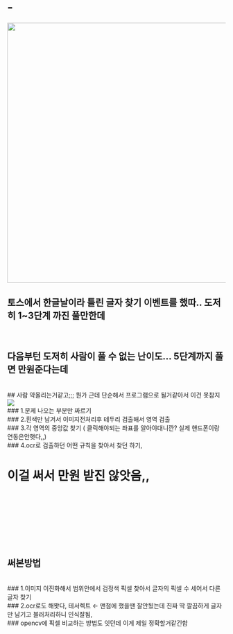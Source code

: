 # -
<img src="https://img1.daumcdn.net/thumb/R1280x0/?scode=mtistory2&fname=https%3A%2F%2Fblog.kakaocdn.net%2Fdn%2FcD5Swt%2FbtsJYdu6wEY%2Fmw5WRbgf5cKeetizSS33Mk%2Fimg.jpg" height="600"/>
<br/>

## 토스에서 한글날이라 틀린 글자 찾기 이벤트를 했따.. 도저히 1~3단계 까진 풀만한데

<br />

##  다음부턴 도저히 사람이 풀 수 없는 난이도... 5단계까지 풀면 만원준다는데
<br/>
## 사람 약올리는거같고;;; 뭔가 근데 단순해서 프로그램으로 될거같아서 이건 못참지
<img src="https://blog.kakaocdn.net/dn/btUrD9/btsJX8ACWDy/3z5lgEHci9OvYBSSmyDap1/img.webp" />
<br>
### 1.문제 나오는 부분만 짜르기 <br>
### 2.흰색만 남겨서 이미지전처리후 테두리 검출해서 영역 검출 <br>
### 3.각 영역의 중앙값 찾기 ( 클릭해야되는 좌표를 알아야대니깐? 실제 핸드폰이랑 연동은안햇다,,) <br>
### 4.ocr로 검출하던 어떤 규칙을 찾아서 찾던 하기, <br>

# 이걸 써서 만원 받진 않앗음,,

<br/><br/><br/><br/><br/><br/><br/>

## 써본방법

<br>
### 1.이미지 이진화해서 범위안에서 검정색 픽셀 찾아서 글자의 픽셀 수 세어서 다른글자 찾기
<br>
### 2.ocr로도 해봣다, 테서렉트 ← 맨첨에 했을땐 잘안됬는데 진짜 딱 깔끔하게 글자만 남기고 블러처리하니 인식잘됨, 
<br>
### opencv에 픽셀 비교하는 방법도 잇던데 이게 제일 정확할거같긴함
